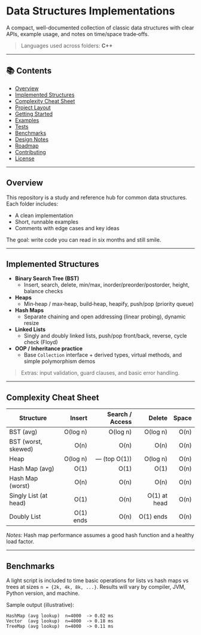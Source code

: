 # Data Structures Implementations

A compact, well-documented collection of classic data structures with clear APIs, example usage, and notes on time/space trade‑offs.

> Languages used across folders: **C++**

---

## 📚 Contents
- [Overview](#overview)
- [Implemented Structures](#implemented-structures)
- [Complexity Cheat Sheet](#complexity-cheat-sheet)
- [Project Layout](#project-layout)
- [Getting Started](#getting-started)
- [Examples](#examples)
- [Tests](#tests)
- [Benchmarks](#benchmarks)
- [Design Notes](#design-notes)
- [Roadmap](#roadmap)
- [Contributing](#contributing)
- [License](#license)

---

## Overview
This repository is a study and reference hub for common data structures. Each folder includes:
- A clean implementation
- Short, runnable examples
- Comments with edge cases and key ideas

The goal: write code you can read in six months and still smile.

---

## Implemented Structures
- **Binary Search Tree (BST)**
  - Insert, search, delete, min/max, inorder/preorder/postorder, height, balance checks
- **Heaps**
  - Min‑heap / max‑heap, build‑heap, heapify, push/pop (priority queue)
- **Hash Maps**
  - Separate chaining and open addressing (linear probing), dynamic resize
- **Linked Lists**
  - Singly and doubly linked lists, push/pop front/back, reverse, cycle check (Floyd)
- **OOP / Inheritance practice**
  - Base `Collection` interface + derived types, virtual methods, and simple polymorphism demos

> Extras: input validation, guard clauses, and basic error handling.

---

## Complexity Cheat Sheet

| Structure | Insert | Search / Access | Delete | Space |
|---|---:|---:|---:|---:|
| BST (avg) | O(log n) | O(log n) | O(log n) | O(n) |
| BST (worst, skewed) | O(n) | O(n) | O(n) | O(n) |
| Heap | O(log n) | — (top O(1)) | O(log n) | O(n) |
| Hash Map (avg) | O(1) | O(1) | O(1) | O(n) |
| Hash Map (worst) | O(n) | O(n) | O(n) | O(n) |
| Singly List (at head) | O(1) | O(n) | O(1) at head | O(n) |
| Doubly List | O(1) ends | O(n) | O(1) ends | O(n) |

*Notes:* Hash map performance assumes a good hash function and a healthy load factor.

---

## Benchmarks
A light script is included to time basic operations for lists vs hash maps vs trees at sizes `n = {2k, 4k, 8k, ...}`. Results will vary by compiler, JVM, Python version, and machine.

Sample output (illustrative):
```
HashMap (avg lookup)  n=4000  -> 0.02 ms
Vector  (avg lookup)  n=4000  -> 0.18 ms
TreeMap (avg lookup)  n=4000  -> 0.11 ms
```
